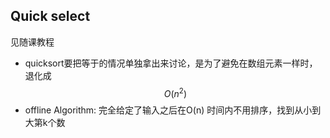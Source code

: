 ## Quick select

见随课教程

* quicksort要把等于的情况单独拿出来讨论，是为了避免在数组元素一样时，退化成$$O(n^2)$$
* offline Algorithm:  完全给定了输入之后在O\(n\) 时间内不用排序，找到从小到大第k个数



